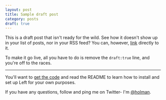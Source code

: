 ```yaml
---
layout: post
title: Sample draft post
category: posts
draft: true
---
```


This is a draft post that isn't ready for the wild. See how it doesn't show up
in your list of posts, nor in your RSS feed? You can, however,
[link](/posts/draft/) directly to it.

To make it go live, all you have to do is remove the `draft:true` line, and
you're off to the races.

---

You'll want to [get the code][left] and read the README to learn how to
install and set up Left for your own purposes.

If you have any questions, follow and ping me on Twitter- I'm
[@holman][twitter].

[jekyll]: https://github.com/mojombo/jekyll
[zh]: http://zachholman.com
[left]: https://github.com/holman/left#readme
[twitter]: https://twitter.com/holman
